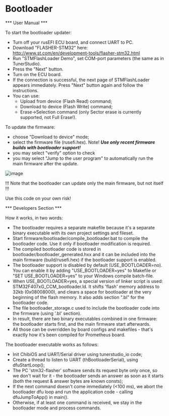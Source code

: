 # Bootloader

*** User Manual ***

To start the bootloader updater:
- Turn off your rusEFI ECU board, and connect UART to PC.
- Download "FLASHER-STM32" here: http://www.st.com/en/development-tools/flasher-stm32.html
- Run "STMFlashLoader Demo", set COM-port parameters (the same as in TunerStudio).
- Press the "Next" button.
- Turn on the ECU board.
- If the connection is successful, the next page of STMFlashLoader appears immediately. Press "Next" button again and follow the instructions.
- You can use:
  - Upload from device (Flash Read) command;
  - Download to device (Flash Write) command;
  - Erase->Selection command (only Sector erase is currently supported, not Full Erase!).

To update the firmware:
- choose "Download to device" mode;
- select the firmware file (rusefi.hex). Note! ***Use only recent firmware builds with bootloader support!***
- you may select "verify" option to check 
- you may select "Jump to the user program" to automatically run the main firmware after the update.

![image](STMFlashLoader_all_screenshots.png)

!!! Note that the bootloader can update only the main firmware, but not itself !!!

Use this code on your own risk!


*** Developers Section ***

How it works, in two words:
- The bootloader requires a separate makefile because it's a separate binary executable with its own project settings and fileset.
- Start firmware/bootloader/compile_bootloader.bat to compile the bootloader code. Use it only if bootloader modification is required.
- The compiled bootloader code is stored in bootloader/bootloader_generated.hxx and it can be included into the main firmware (build/rusefi.hex) if the bootloader support is enabled.
- The bootloader support is disabled by default (USE_BOOTLOADER=no). You can enable it by adding "USE_BOOTLOADER=yes" to Makefile or "SET USE_BOOTLOADER=yes" to your Windows compile batch-file.
- When USE_BOOTLOADER=yes, a special version of linker script is used: STM32F407xG_CCM_bootloader.ld. It shifts 'flash' memory address to 32kb (0x08008000), and clears a space for bootloader at the very beginning of the flash memory. It also adds section ".bl" for the bootloader code.
- The file bootloader_storage.c used to include the bootloader code into the firmware (using '.bl' section).
- In result, there are two binary executables combined in one firmware: the bootloader starts first, and the main firmware start afterwards.
- All those can be overridden by board configs and makefiles - that's exactly how it's been compiled for Prometheus board.

The bootloader executable works as follows:
- Init ChibiOS and UART/Serial driver using tunerstudio_io code;
- Create a thread to listen to UART (thBootloaderSerial), using dfuStartLoop();
- The PC 'stm32-flasher' software sends its request byte only once, so we don't wait for it - the bootloader sends an answer as soon as it starts (both the request & answer bytes are known consts);
- If the next command doesn't come immediately (<100 ms), we abort the bootloader dfu loop and run the application code - calling dfuJumpToApp() in main().
- Otherwise, if at least one command is received, we stay in the bootloader mode and process commands.

